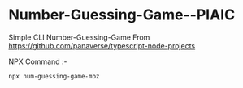 # Number-Guessing-Game--PIAIC
Simple CLI Number-Guessing-Game 
From https://github.com/panaverse/typescript-node-projects


NPX Command :-
```sh
npx num-guessing-game-mbz
```
